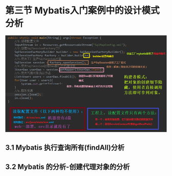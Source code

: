 # 第三节 Mybatis入门案例中的设计模式分析

<img src="./img1/05-code-quick-start.png" width=800>



## 3.1 Mybatis 执行查询所有(findAll)分析







## 3.2 Mybatis 的分析-创建代理对象的分析